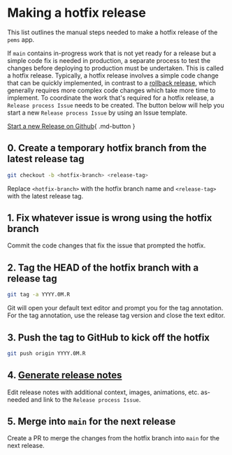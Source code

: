 # Making a hotfix release

This list outlines the manual steps needed to make a hotfix release of the
`pems` app.

If `main` contains in-progress work that is not yet ready for a release but a simple code fix
is needed in production, a separate process to test the changes before deploying to production must be undertaken.
This is called a hotfix release. Typically, a hotfix release involves a simple code change that can be quickly implemented, in contrast to a [rollback release](./rollback.md), which generally requires more complex code changes which take more time to implement. To coordinate the work that's required for a hotfix release, a `Release process Issue` needs to be created. The button below will help you start a new `Release process Issue` by using an Issue template.

[Start a new Release on Github](https://github.com/compilerla/pems/issues/new?labels=release&template=release.yml&title=Make+a+Release){ .md-button }

## 0. Create a temporary hotfix branch from the latest release tag

```bash
git checkout -b <hotfix-branch> <release-tag>
```

Replace `<hotfix-branch>` with the hotfix branch name and `<release-tag>` with the latest release tag.

## 1. Fix whatever issue is wrong using the hotfix branch

Commit the code changes that fix the issue that prompted the hotfix.

## 2. Tag the HEAD of the hotfix branch with a release tag

```bash
git tag -a YYYY.0M.R
```

Git will open your default text editor and prompt you for the tag annotation. For the tag annotation,
use the release tag version and close the text editor.

## 3. Push the tag to GitHub to kick off the hotfix

```bash
git push origin YYYY.0M.R
```

## 4. [Generate release notes](https://docs.github.com/en/repositories/releasing-projects-on-github/automatically-generated-release-notes)

Edit release notes with additional context, images, animations, etc. as-needed and link to the `Release process Issue`.

## 5. Merge into `main` for the next release

Create a PR to merge the changes from the hotfix branch into `main` for the next release.
